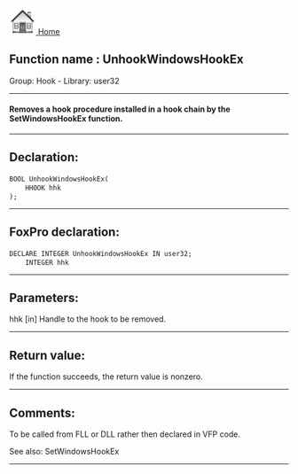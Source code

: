 [<img src="../../images/home.png"> Home ](https://github.com/VFPX/Win32API)  

## Function name : UnhookWindowsHookEx
Group: Hook - Library: user32    
***  


#### Removes a hook procedure installed in a hook chain by the SetWindowsHookEx function. 
***  


## Declaration:
```foxpro  
BOOL UnhookWindowsHookEx(
	HHOOK hhk
);  
```  
***  


## FoxPro declaration:
```foxpro  
DECLARE INTEGER UnhookWindowsHookEx IN user32;
	INTEGER hhk  
```  
***  


## Parameters:
hhk
[in] Handle to the hook to be removed.  
***  


## Return value:
If the function succeeds, the return value is nonzero.  
***  


## Comments:
To be called from FLL or DLL rather then declared in VFP code.  
  
See also: SetWindowsHookEx   
  
***  

